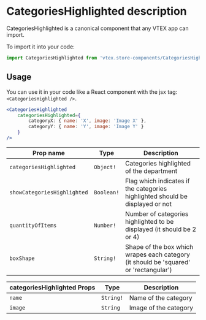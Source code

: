 # CategoriesHighlighted description
CategoriesHighlighted is a canonical component that any VTEX app can import.

To import it into your code: 
```js
import CategoriesHighlighted from 'vtex.store-components/CategoriesHighlighted'
```

## Usage
You can use it in your code like a React component with the jsx tag: `<CategoriesHighlighted />`. 
```jsx
<CategoriesHighlighted 
    categoriesHighlighted={ 
        categoryX: { name: 'X', image: 'Image X' }, 
        categoryY: { name: 'Y', image: 'Image Y' } 
    } 
/>
```

| Prop name                           | Type       | Description                                                                           |
| ----------------------------------- | ---------- | ------------------------------------------------------------------------------------- |
| `categoriesHighlighted`             | `Object!`  | Categories highlighted of the department                                              |
| `showCategoriesHighlighted`         | `Boolean!` | Flag which indicates if the categories highlighted should be displayed or not         |
| `quantityOfItems`                   | `Number!`  | Number of categories highlighted to be displayed (it should be 2 or 4)                |
| `boxShape`                          | `String!`  | Shape of the box which wrapes each category (it should be 'squared' or 'rectangular') |                               

| categoriesHighlighted Props         | Type       | Description                                                                           |
| ----------------------------------- | ---------- | ------------------------------------------------------------------------------------- |
| `name`                              | `String!`  | Name of the category                                                                  |
| `image`                             | `String`   | Image of the category                                                                 |

